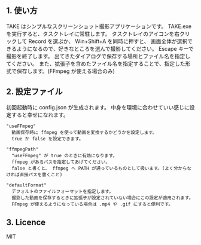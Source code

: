 ## 1. 使い方

TAKE はシンプルなスクリーンショット撮影アプリケーションです。
TAKE.exe を実行すると、タスクトレイに常駐します。
タスクトレイのアイコンを右クリックして Record を選ぶか、
Win+Shift+A を同時に押すと、
画面全体が選択できるようになるので、好きなところを選んで撮影してください。
Escape キーで撮影を終了します。
出てきたダイアログで保存する場所とファイル名を指定してください。
また、拡張子を含めたファイル名を指定することで、指定した形式で保存します。(FFmpeg が使える場合のみ)

## 2. 設定ファイル

初回起動時に config.json が生成されます。
中身を環境に合わせていい感じに設定すると幸せになれます。

    "useFFmpeg"
      動画保存時に ffmpeg を使って動画を変換するかどうかを設定します。
      true か false を設定できます。

    "ffmpegPath"
      "useFFmpeg" が true のときに有効になります。
      ffmpeg があるパスを指定してあげてください。
      false と書くと、 ffmpeg へ PATH が通っているものとして扱います。(よく分からなければ直接パスを書くこと)

    "defaultFormat"
      デフォルトのファイルフォーマットを指定します。
      撮影した動画を保存するときに拡張子が設定されていない場合にこの設定が適用されます。
      FFmpeg が使えるようになっている場合は .mp4 や .gif にすると便利です。

## 3. Licence

MIT

